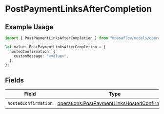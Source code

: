 # PostPaymentLinksAfterCompletion

## Example Usage

```typescript
import { PostPaymentLinksAfterCompletion } from "mpesaflow/models/operations";

let value: PostPaymentLinksAfterCompletion = {
  hostedConfirmation: {
    customMessage: "<value>",
  },
};
```

## Fields

| Field                                                                                                          | Type                                                                                                           | Required                                                                                                       | Description                                                                                                    |
| -------------------------------------------------------------------------------------------------------------- | -------------------------------------------------------------------------------------------------------------- | -------------------------------------------------------------------------------------------------------------- | -------------------------------------------------------------------------------------------------------------- |
| `hostedConfirmation`                                                                                           | [operations.PostPaymentLinksHostedConfirmation](../../models/operations/postpaymentlinkshostedconfirmation.md) | :heavy_check_mark:                                                                                             | N/A                                                                                                            |